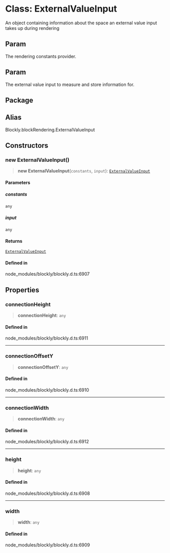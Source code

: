 # Class: ExternalValueInput

An object containing information about the space an external value input
takes up during rendering

## Param

The rendering
constants provider.

## Param

The external value input to measure and store
information for.

## Package

## Alias

Blockly.blockRendering.ExternalValueInput

## Constructors

### new ExternalValueInput()

> **new ExternalValueInput**(`constants`, `input`): [`ExternalValueInput`](ExternalValueInput.md)

#### Parameters

##### constants

`any`

##### input

`any`

#### Returns

[`ExternalValueInput`](ExternalValueInput.md)

#### Defined in

node_modules/blockly/blockly.d.ts:6907

## Properties

### connectionHeight

> **connectionHeight**: `any`

#### Defined in

node_modules/blockly/blockly.d.ts:6911

---

### connectionOffsetY

> **connectionOffsetY**: `any`

#### Defined in

node_modules/blockly/blockly.d.ts:6910

---

### connectionWidth

> **connectionWidth**: `any`

#### Defined in

node_modules/blockly/blockly.d.ts:6912

---

### height

> **height**: `any`

#### Defined in

node_modules/blockly/blockly.d.ts:6908

---

### width

> **width**: `any`

#### Defined in

node_modules/blockly/blockly.d.ts:6909
